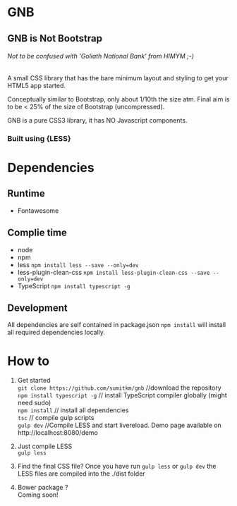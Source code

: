 # GNB

## __GNB is Not Bootstrap__
###### Not to be confused with 'Goliath National Bank' from HIMYM ;-)   

A small CSS library that has the bare minimum layout and styling to get your HTML5 app started.  

Conceptually similar to Bootstrap, only about 1/10th the size atm. Final aim is
to be < 25% of the size of Bootstrap (uncompressed).

GNB is a pure CSS3 library, it has NO Javascript components.

### Built using {LESS}

# Dependencies  
## Runtime  
- Fontawesome

## Complie time  
- node  
- npm  
- less ```npm install less --save --only=dev```  
- less-plugin-clean-css ```npm install less-plugin-clean-css --save --only=dev```  
- TypeScript ```npm install typescript -g```  

## Development  
All dependencies are self contained in package.json ```npm install``` will install all required dependencies locally.

# How to  

1. Get started  
```git clone https://github.com/sumitkm/gnb``` //download the repository  
```npm install typescript -g``` // install TypeScript compiler globally (might need sudo)  
```npm install``` // install all dependencies  
```tsc``` // compile gulp scripts  
```gulp dev``` //Compile LESS and start livereload. Demo page available on http://localhost:8080/demo

2. Just compile LESS  
```gulp less```

3. Find the final CSS file?
Once you have run ```gulp less``` or ```gulp dev``` the LESS files are compiled into the ./dist folder

4. Bower package ?  
Coming soon!
